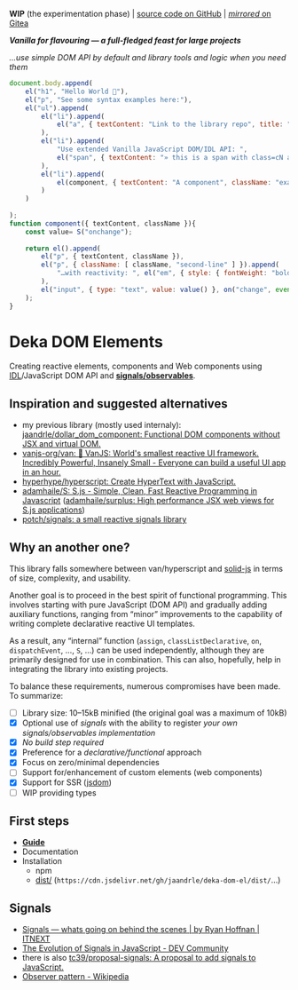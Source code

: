 **WIP** (the experimentation phase) | [source code on GitHub](https://github.com/jaandrle/deka-dom-el) | [*mirrored* on Gitea](https://gitea.jaandrle.cz/jaandrle/deka-dom-el)

***Vanilla for flavouring — a full-fledged feast for large projects***

*…use simple DOM API by default and library tools and logic when you need them*

```js
document.body.append(
	el("h1", "Hello World 👋"),
	el("p", "See some syntax examples here:"),
	el("ul").append(
		el("li").append(
			el("a", { textContent: "Link to the library repo", title: "Deka DOM El — GitHub", href: "https://github.com/jaandrle/deka-dom-el" })
		),
		el("li").append(
			"Use extended Vanilla JavaScript DOM/IDL API: ",
			el("span", { textContent: "» this is a span with class=cN and data-a=A, data-b=B «", className: "cN", dataset: { a: "A", b: "B" } })
		),
		el("li").append(
			el(component, { textContent: "A component", className: "example" }, on("change", console.log))
		)
	)
	
);
function component({ textContent, className }){
	const value= S("onchange");
	
	return el().append(
		el("p", { textContent, className }),
		el("p", { className: [ className, "second-line" ] }).append(
			"…with reactivity: ", el("em", { style: { fontWeight: "bold" }, ariaset: { live: "polite" }, textContent: value }),
		),
		el("input", { type: "text", value: value() }, on("change", event=> value(event.target.value)))
	);
}
```
# Deka DOM Elements
Creating reactive elements, components and Web components using [IDL](https://developer.mozilla.org/en-US/docs/Glossary/IDL)/JavaScript DOM API and [**signals/observables**](#signals).

## Inspiration and suggested alternatives
- my previous library (mostly used internaly): [jaandrle/dollar_dom_component: Functional DOM components without JSX and virtual DOM.](https://github.com/jaandrle/dollar_dom_component)
- [vanjs-org/van: 🍦 VanJS: World's smallest reactive UI framework. Incredibly Powerful, Insanely Small - Everyone can build a useful UI app in an hour.](https://github.com/vanjs-org/van)
- [hyperhype/hyperscript: Create HyperText with JavaScript.](https://github.com/hyperhype/hyperscript)
- [adamhaile/S: S.js - Simple, Clean, Fast Reactive Programming in Javascript](https://github.com/adamhaile/S) ([adamhaile/surplus: High performance JSX web views for S.js applications](https://github.com/adamhaile/surplus))
- [potch/signals: a small reactive signals library](https://github.com/potch/signals)

## Why an another one?
This library falls somewhere between van/hyperscript and [solid-js](https://github.com/solidjs/solid) in terms of size, complexity,
and usability.

Another goal is to proceed in the best spirit of functional programming. This involves starting with
pure JavaScript (DOM API) and gradually adding auxiliary functions, ranging from “minor” improvements
to the capability of writing complete declarative reactive UI templates.

As a result, any “internal” function (`assign`, `classListDeclarative`, `on`, `dispatchEvent`, …, `S`, …)
can be used independently, although they are primarily designed for use in combination.  This can also,
hopefully, help in integrating the library into existing projects.

To balance these requirements, numerous compromises have been made. To summarize:
- [ ] Library size: 10–15kB minified (the original goal was a maximum of 10kB)
- [x] Optional use of *signals* with the ability to register *your own signals/observables implementation*
- [x] *No build step required*
- [x] Preference for a *declarative/functional* approach
- [x] Focus on zero/minimal dependencies
- [ ] Support for/enhancement of custom elements (web components)
- [x] Support for SSR ([jsdom](https://github.com/jsdom/jsdom))
- [ ] WIP providing types

## First steps
- [**Guide**](https://jaandrle.github.io/deka-dom-el)
- Documentation
- Installation
	- npm
	- [dist/](dist/) (`https://cdn.jsdelivr.net/gh/jaandrle/deka-dom-el/dist/`…)

## Signals
- [Signals — whats going on behind the scenes | by Ryan Hoffnan | ITNEXT](https://itnext.io/signals-whats-going-on-behind-the-scenes-ec858589ea63)
- [The Evolution of Signals in JavaScript - DEV Community](https://dev.to/this-is-learning/the-evolution-of-signals-in-javascript-8ob)
- there is also [tc39/proposal-signals: A proposal to add signals to JavaScript.](https://github.com/tc39/proposal-signals)
- [Observer pattern - Wikipedia](https://en.wikipedia.org/wiki/Observer_pattern)
